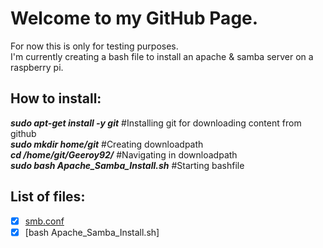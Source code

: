 # Welcome to my GitHub Page.  
For now this is only for testing purposes.  
I'm currently creating a bash file to install an apache & samba server on a raspberry pi.

## How to install:

**_sudo apt-get install -y git_**				#Installing git for downloading content from github  
**_sudo mkdir home/git_**								#Creating downloadpath  
**_cd /home/git/Geeroy92/_**						#Navigating in downloadpath  
**_sudo bash Apache_Samba_Install.sh_**  		#Starting bashfile  

## List of files:
- [x] [smb.conf](https://github.com/Geeroy92/Geeroy92/blob/main/smb.conf)
- [x] [bash Apache_Samba_Install.sh]

<!---
Geeroy92/Geeroy92 is a ✨ special ✨ repository because its `README.md` (this file) appears on your GitHub profile.
You can click the Preview link to take a look at your changes.
--->
